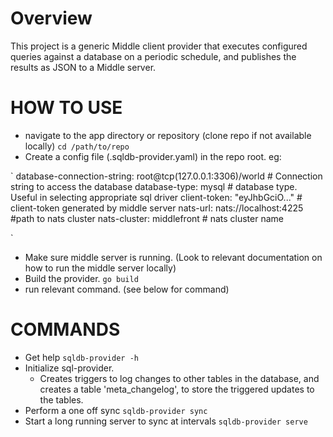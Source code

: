 # Overview

This project is a generic Middle client provider that executes configured queries
against a database on a periodic schedule, and publishes the results as JSON
to a Middle server.

# HOW TO USE

- navigate to the app directory or repository (clone repo if not available locally)
`
  cd /path/to/repo
`
-  Create a config file (.sqldb-provider.yaml) in the repo root. eg:

`
  database-connection-string: root@tcp(127.0.0.1:3306)/world # Connection string to access the database
  database-type: mysql # database type. Useful in selecting appropriate sql driver
  client-token: "eyJhbGciO..." # client-token generated by middle server
  nats-url: nats://localhost:4225 #path to nats cluster
  nats-cluster: middlefront # nats cluster name

`
- Make sure middle server is running. (Look to relevant documentation on how to run the middle server locally)
- Build the provider.
`
  go build
`
- run relevant command. (see below for command)

# COMMANDS
- Get help
`
  sqldb-provider -h
`
- Initialize sql-provider.
  - Creates triggers to log changes to other tables in the database, and creates a table 'meta_changelog', to store the triggered updates to the tables. 
- Perform a one off sync
`
  sqldb-provider sync
`
- Start a long running server to sync at intervals
`
  sqldb-provider serve
`
